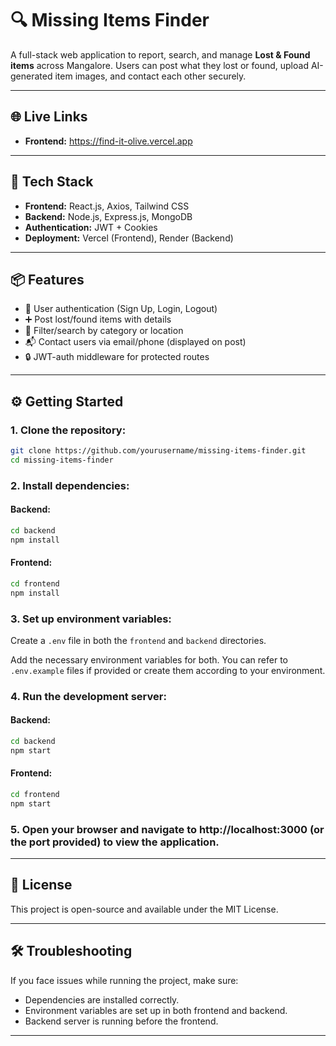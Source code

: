 # 🔍 Missing Items Finder

A full-stack web application to report, search, and manage **Lost & Found items** across Mangalore. Users can post what they lost or found, upload AI-generated item images, and contact each other securely.

---

## 🌐 Live Links

- **Frontend:** https://find-it-olive.vercel.app

---

## 🚀 Tech Stack

- **Frontend:** React.js, Axios, Tailwind CSS
- **Backend:** Node.js, Express.js, MongoDB
- **Authentication:** JWT + Cookies
- **Deployment:** Vercel (Frontend), Render (Backend)

---

## 📦 Features

- 🧾 User authentication (Sign Up, Login, Logout)
- ➕ Post lost/found items with details
- 📍 Filter/search by category or location 
- 📬 Contact users via email/phone (displayed on post)
- 🔒 JWT-auth middleware for protected routes

---

## ⚙️ Getting Started

### 1. Clone the repository:

```bash
git clone https://github.com/yourusername/missing-items-finder.git
cd missing-items-finder
```

### 2. Install dependencies:

#### Backend:

```bash
cd backend
npm install
```

#### Frontend:

```bash
cd frontend
npm install
```

### 3. Set up environment variables:

Create a `.env` file in both the `frontend` and `backend` directories.

Add the necessary environment variables for both. You can refer to `.env.example` files if provided or create them according to your environment.

### 4. Run the development server:

#### Backend:

```bash
cd backend
npm start
```

#### Frontend:

```bash
cd frontend
npm start
```

### 5. Open your browser and navigate to http://localhost:3000 (or the port provided) to view the application.

---

## 📄 License

This project is open-source and available under the MIT License.

---

## 🛠️ Troubleshooting

If you face issues while running the project, make sure:

- Dependencies are installed correctly.
- Environment variables are set up in both frontend and backend.
- Backend server is running before the frontend.

---
